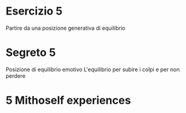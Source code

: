 


# Esercizio 5

Partire da una posizione generativa di equilibrio


# Segreto 5
Posizione di equilibrio emotivo
L'equilibrio per subire i colpi e per non perdere 


# 5 Mithoself experiences


<!--stackedit_data:
eyJoaXN0b3J5IjpbMTA0NTc2Njc2MiwxMjIyMTg5NDYzXX0=
-->
